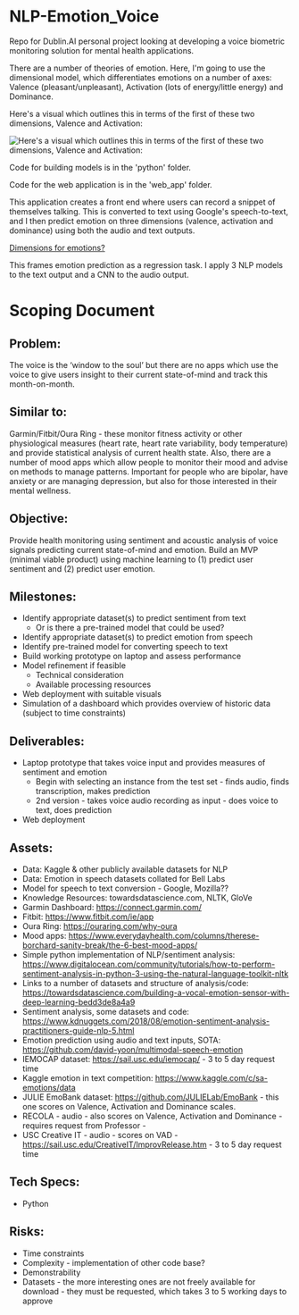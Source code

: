 # NLP-Emotion_Voice
Repo for Dublin.AI personal project looking at developing a voice biometric monitoring solution for mental health applications.

There are a number of theories of emotion. Here, I'm going to use the dimensional model, which differentiates emotions on a number of axes: Valence (pleasant/unpleasant), Activation (lots of energy/little energy) and Dominance.

Here's a visual which outlines this in terms of the first of these two dimensions, Valence and Activation:

![Here's a visual which outlines this in terms of the first of these two dimensions, Valence and Activation:](https://github.com/coleman-wma/NLP-Emotion_Voice/blob/master/VA_emotions.png)

Code for building models is in the 'python' folder.

Code for the web application is in the 'web_app' folder.

This application creates a front end where users can record a snippet of themselves talking. This is converted to text using Google's speech-to-text, and I then predict emotion on three dimensions (valence, activation and dominance) using both the audio and text outputs.

[Dimensions for emotions?](https://www.google.com/url?sa=i&url=https%3A%2F%2Fwww.researchgate.net%2Ffigure%2FPositions-of-Ekmans-basic-emotions-within-the-emotional-space-spanned-by-the-Valence_fig2_307512566&psig=AOvVaw0HAoSRqrTMigoHm1hrya4x&ust=1586001476131000&source=images&cd=vfe&ved=0CAIQjRxqFwoTCNiN1ZaazOgCFQAAAAAdAAAAABAl)

This frames emotion prediction as a regression task. I apply 3 NLP models to the text output and a CNN to the audio output.

# Scoping Document

## Problem:
The voice is the ‘window to the soul’ but there are no apps which use the voice to give users insight to their current state-of-mind and track this month-on-month.
## Similar to:
Garmin/Fitbit/Oura Ring - these monitor fitness activity or other physiological measures (heart rate, heart rate variability, body temperature) and provide statistical analysis of current health state. Also, there are a number of mood apps which allow people to monitor their mood and advise on methods to manage patterns. Important for people who are bipolar, have anxiety or are managing depression, but also for those interested in their mental wellness.
## Objective:
Provide health monitoring using sentiment and acoustic analysis of voice signals predicting current state-of-mind and emotion.
Build an MVP (minimal viable product) using machine learning to (1) predict user sentiment and (2) predict user emotion.

## Milestones:
* Identify appropriate dataset(s) to predict sentiment from text
    * Or is there a pre-trained model that could be used?
* Identify appropriate dataset(s) to predict emotion from speech
* Identify pre-trained model for converting speech to text
* Build working prototype on laptop and assess performance
* Model refinement if feasible
    * Technical consideration
    * Available processing resources
* Web deployment with suitable visuals
* Simulation of a dashboard which provides overview of historic data (subject to time constraints)

## Deliverables:
* Laptop prototype that takes voice input and provides measures of sentiment and emotion
    * Begin with selecting an instance from the test set - finds audio, finds transcription, makes prediction
    * 2nd version - takes voice audio recording as input - does voice to text, does prediction
* Web deployment

## Assets:
* Data: Kaggle & other publicly available datasets for NLP
* Data: Emotion in speech datasets collated for Bell Labs
* Model for speech to text conversion - Google, Mozilla??
* Knowledge Resources: towardsdatascience.com, NLTK, GloVe
* Garmin Dashboard: https://connect.garmin.com/
* Fitbit: https://www.fitbit.com/ie/app
* Oura Ring: https://ouraring.com/why-oura
* Mood apps: https://www.everydayhealth.com/columns/therese-borchard-sanity-break/the-6-best-mood-apps/
* Simple python implementation of NLP/sentiment analysis: https://www.digitalocean.com/community/tutorials/how-to-perform-sentiment-analysis-in-python-3-using-the-natural-language-toolkit-nltk
* Links to a number of datasets and structure of analysis/code: https://towardsdatascience.com/building-a-vocal-emotion-sensor-with-deep-learning-bedd3de8a4a9
* Sentiment analysis, some datasets and code: https://www.kdnuggets.com/2018/08/emotion-sentiment-analysis-practitioners-guide-nlp-5.html
* Emotion prediction using audio and text inputs, SOTA: https://github.com/david-yoon/multimodal-speech-emotion
* IEMOCAP dataset: https://sail.usc.edu/iemocap/ - 3 to 5 day request time
* Kaggle emotion in text competition: https://www.kaggle.com/c/sa-emotions/data
* JULIE EmoBank dataset: https://github.com/JULIELab/EmoBank - this one scores on Valence, Activation and Dominance scales.
* RECOLA - audio - also scores on Valence, Activation and Dominance - requires request from Professor - 
* USC Creative IT - audio - scores on VAD - https://sail.usc.edu/CreativeIT/ImprovRelease.htm - 3 to 5 day request time

## Tech Specs:
* Python

## Risks:
* Time constraints
* Complexity - implementation of other code base?
* Demonstrability
* Datasets - the more interesting ones are not freely available for download - they must be requested, which takes 3 to 5 working days to approve
